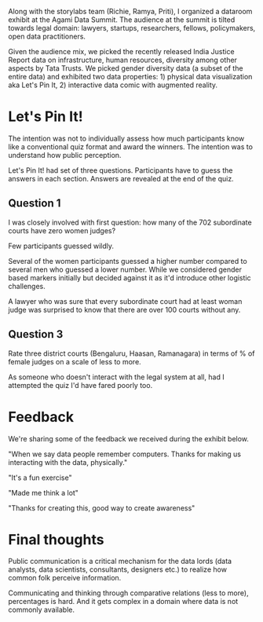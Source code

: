 Along with the storylabs team (Richie, Ramya, Priti), I organized a dataroom exhibit at the Agami Data Summit. The audience at the summit is tilted towards legal domain: lawyers, startups, researchers, fellows, policymakers, open data practitioners.

Given the audience mix, we picked the recently released India Justice Report data on infrastructure, human resources, diversity among other aspects by Tata Trusts. We picked gender diversity data (a subset of the entire data) and exhibited two data properties: 1) physical data visualization aka Let's Pin It, 2) interactive data comic with augmented reality.

# Let's Pin It!

The intention was not to individually assess how much participants know like a conventional quiz format and award the winners. The intention was to understand how public perception.

Let's Pin It! had set of three questions. Participants have to guess the answers in each section. Answers are revealed at the end of the quiz.

## Question 1
I was closely involved with first question: how many of the 702 subordinate courts have zero women judges?

Few participants guessed wildly.

Several of the women participants guessed a higher number compared to several men who guessed a lower number. While we considered gender based markers initially but decided against it as it'd introduce other logistic challenges.

A lawyer who was sure that every subordinate court had at least woman judge was surprised to know that there are over 100 courts without any.

## Question 3
Rate three district courts (Bengaluru, Haasan, Ramanagara) in terms of % of female judges on a scale of less to more.

As someone who doesn't interact with the legal system at all, had I attempted the quiz I'd have fared poorly too.

# Feedback
We're sharing some of the feedback we received during the exhibit below.

"When we say data people remember computers. Thanks for making us interacting with the data, physically."

"It's a fun exercise"

"Made me think a lot"

"Thanks for creating this, good way to create awareness"

# Final thoughts
Public communication is a critical mechanism for the data lords (data analysts, data scientists, consultants, designers etc.) to realize how common folk perceive information.

Communicating and thinking through comparative relations (less to more), percentages is hard. And it gets complex in a domain where data is not commonly available.
